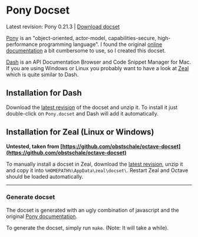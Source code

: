 # Pony Docset

Latest revision: Pony 0.21.3 | [Download docset](https://github.com/ergl/pony-docset/releases/download/0.21.3/Pony.docset.zip)

[Pony](https://www.ponylang.org) is an "object-oriented, actor-model,
capabilities-secure, high-performance programming language". I found the
original [online documentation](https://stdlib.ponylang.org) a bit cumbersome to use,
so I created this docset.

[Dash](https://kapeli.com/dash) is an API Documentation Browser and Code Snippet
Manager for Mac. If you are using Windows or Linux you probably want to have a
look at [Zeal](https://zealdocs.org) which is quite similar to Dash.

## Installation for Dash

Download the [latest revision](https://github.com/ergl/pony-docset/releases) of
the docset and unzip it. To install it just double-click on `Pony.docset` and
Dash will add it automatically.

## Installation for Zeal (Linux or Windows)

**Untested, taken from [https://github.com/obstschale/octave-docset](https://github.com/obstschale/octave-docset)**

To manually install a docset in Zeal, download the [latest revision](https://github.com/ergl/pony-docset/releases),
unzip it and copy it into `%HOMEPATH%\AppData\zeal\docset\`.
Restart Zeal and Octave should be loaded automatically.

---

### Generate docset

The docset is generated with an ugly combination of javascript and the original
[Pony documentation](https://stdlib.ponylang.org).

To generate the docset, simply run `make`. (Note: It will take a while).
